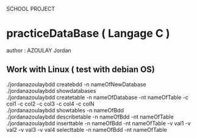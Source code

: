 SCHOOL PROJECT
# practiceDataBase ( Langage C )

author : AZOULAY Jordan

## Work with Linux ( test with debian OS)

./jordanazoulaybdd createbdd -n nameOfNewDatabase <br />
./jordanazoulaybdd showdatabases <br />
./jordanazoulaybdd createtable -n nameOfDatabase -nt nameOfTable -c col1 -c col2 -c col3 -c col4 -c colN <br />
./jordanazoulaybdd showtables -n nameOfBdd <br />
./jordanazoulaybdd describetable -n nameOfBdd -nt nameOfTable <br />
./jordanazoulaybdd inserttable -n nameOfBdd -nt nameOfTable -v val1 -v val2 -v val3 -v val4 
selecttable -n nameOfBdd  -nt nameOfTable <br />
